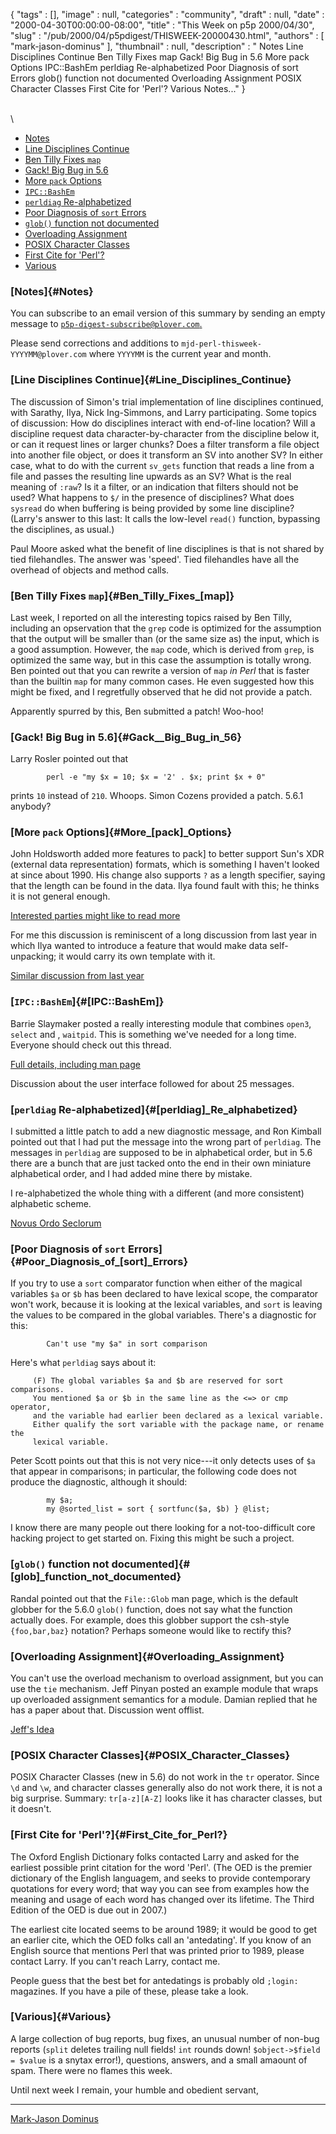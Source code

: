 {
   "tags" : [],
   "image" : null,
   "categories" : "community",
   "draft" : null,
   "date" : "2000-04-30T00:00:00-08:00",
   "title" : "This Week on p5p 2000/04/30",
   "slug" : "/pub/2000/04/p5pdigest/THISWEEK-20000430.html",
   "authors" : [
      "mark-jason-dominus"
   ],
   "thumbnail" : null,
   "description" : " Notes Line Disciplines Continue Ben Tilly Fixes map Gack! Big Bug in 5.6 More pack Options IPC::BashEm perldiag Re-alphabetized Poor Diagnosis of sort Errors glob() function not documented Overloading Assignment POSIX Character Classes First Cite for 'Perl'? Various Notes..."
}





\
\
-   [Notes](#Notes)
-   [Line Disciplines Continue](#Line_Disciplines_Continue)
-   [Ben Tilly Fixes `map`](#Ben_Tilly_Fixes_%5Bmap%5D)
-   [Gack! Big Bug in 5.6](#Gack__Big_Bug_in_56)
-   [More `pack` Options](#More_%5Bpack%5D_Options)
-   [`IPC::BashEm`](#%5BIPC::BashEm%5D)
-   [`perldiag` Re-alphabetized](#%5Bperldiag%5D_Re_alphabetized)
-   [Poor Diagnosis of `sort`
    Errors](#Poor_Diagnosis_of_%5Bsort%5D_Errors)
-   [`glob()` function not
    documented](#%5Bglob%5D_function_not_documented)
-   [Overloading Assignment](#Overloading_Assignment)
-   [POSIX Character Classes](#POSIX_Character_Classes)
-   [First Cite for 'Perl'?](#First_Cite_for_Perl?)
-   [Various](#Various)

### [Notes]{#Notes}

You can subscribe to an email version of this summary by sending an
empty message to
[`p5p-digest-subscribe@plover.com`.](mailto:p5p-digest-subscribe@plover.com)

Please send corrections and additions to
`mjd-perl-thisweek-YYYYMM@plover.com` where `YYYYMM` is the current year
and month.

### [Line Disciplines Continue]{#Line_Disciplines_Continue}

The discussion of Simon's trial implementation of line disciplines
continued, with Sarathy, Ilya, Nick Ing-Simmons, and Larry
participating. Some topics of discussion: How do disciplines interact
with end-of-line location? Will a discipline request data
character-by-character from the discipline below it, or can it request
lines or larger chunks? Does a filter transform a file object into
another file object, or does it transform an SV into another SV? In
either case, what to do with the current `sv_gets` function that reads a
line from a file and passes the resulting line upwards as an SV? What is
the real meaning of `:raw`? Is it a filter, or an indication that
filters should not be used? What happens to `$/` in the presence of
disciplines? What does `sysread` do when buffering is being provided by
some line discipline? (Larry's answer to this last: It calls the
low-level `read()` function, bypassing the disciplines, as usual.)

Paul Moore asked what the benefit of line disciplines is that is not
shared by tied filehandles. The answer was 'speed'. Tied filehandles
have all the overhead of objects and method calls.

### [Ben Tilly Fixes `map`]{#Ben_Tilly_Fixes_[map]}

Last week, I reported on all the interesting topics raised by Ben Tilly,
including an opservation that the `grep` code is optimized for the
assumption that the output will be smaller than (or the same size as)
the input, which is a good assumption. However, the `map` code, which is
derived from `grep`, is optimized the same way, but in this case the
assumption is totally wrong. Ben pointed out that you can rewrite a
version of `map` *in Perl* that is faster than the builtin `map` for
many common cases. He even suggested how this might be fixed, and I
regretfully observed that he did not provide a patch.

Apparently spurred by this, Ben submitted a patch! Woo-hoo!

### [Gack! Big Bug in 5.6]{#Gack__Big_Bug_in_56}

Larry Rosler pointed out that

            perl -e "my $x = 10; $x = '2' . $x; print $x + 0"

prints `10` instead of `210`. Whoops. Simon Cozens provided a patch.
5.6.1 anybody?

### [More `pack` Options]{#More_[pack]_Options}

John Holdsworth added more features to pack\] to better support Sun's
XDR (external data representation) formats, which is something I haven't
looked at since about 1990. His change also supports `?` as a length
specifier, saying that the length can be found in the data. Ilya found
fault with this; he thinks it is not general enough.

[Interested parties might like to read
more](http://www.xray.mpe.mpg.de/mailing-lists/perl5-porters/2000-04/msg00900.html)

For me this discussion is reminiscent of a long discussion from last
year in which Ilya wanted to introduce a feature that would make data
self-unpacking; it would carry its own template with it.

[Similar discussion from last
year](/pub/1999/10/p5pdigest/THISWEEK-19991031.html#pack_t_Template)

### [`IPC::BashEm`]{#[IPC::BashEm]}

Barrie Slaymaker posted a really interesting module that combines
`open3`, `select` and , `waitpid`. This is something we've needed for a
long time. Everyone should check out this thread.

[Full details, including man
page](http://www.xray.mpe.mpg.de/mailing-lists/perl5-porters/2000-04/msg00980.html)

Discussion about the user interface followed for about 25 messages.

### [`perldiag` Re-alphabetized]{#[perldiag]_Re_alphabetized}

I submitted a little patch to add a new diagnostic message, and Ron
Kimball pointed out that I had put the message into the wrong part of
`perldiag`. The messages in `perldiag` are supposed to be in
alphabetical order, but in 5.6 there are a bunch that are just tacked
onto the end in their own miniature alphabetical order, and I had added
mine there by mistake.

I re-alphabetized the whole thing with a different (and more consistent)
alphabetic scheme.

[Novus Ordo
Seclorum](http://www.xray.mpe.mpg.de/mailing-lists/perl5-porters/2000-04/msg00891.html)

### [Poor Diagnosis of `sort` Errors]{#Poor_Diagnosis_of_[sort]_Errors}

If you try to use a `sort` comparator function when either of the
magical variables `$a` or `$b` has been declared to have lexical scope,
the comparator won't work, because it is looking at the lexical
variables, and `sort` is leaving the values to be compared in the global
variables. There's a diagnostic for this:

            Can't use "my $a" in sort comparison

Here's what `perldiag` says about it:

         (F) The global variables $a and $b are reserved for sort comparisons.
         You mentioned $a or $b in the same line as the <=> or cmp operator,
         and the variable had earlier been declared as a lexical variable.
         Either qualify the sort variable with the package name, or rename the
         lexical variable.

Peter Scott points out that this is not very nice---it only detects uses
of `$a` that appear in comparisons; in particular, the following code
does not produce the diagnostic, although it should:

            my $a;
            my @sorted_list = sort { sortfunc($a, $b) } @list;

I know there are many people out there looking for a not-too-difficult
core hacking project to get started on. Fixing this might be such a
project.

### [`glob()` function not documented]{#[glob]_function_not_documented}

Randal pointed out that the `File::Glob` man page, which is the default
globber for the 5.6.0 `glob()` function, does not say what the function
actually does. For example, does this globber support the csh-style
`{foo,bar,baz}` notation? Perhaps someone would like to rectify this?

### [Overloading Assignment]{#Overloading_Assignment}

You can't use the overload mechanism to overload assignment, but you can
use the `tie` mechanism. Jeff Pinyan posted an example module that wraps
up overloaded assignment semantics for a module. Damian replied that he
has a paper about that. Discussion went offlist.

[Jeff's
Idea](http://www.xray.mpe.mpg.de/mailing-lists/perl5-porters/2000-04/msg00892.html)

### [POSIX Character Classes]{#POSIX_Character_Classes}

POSIX Character Classes (new in 5.6) do not work in the `tr` operator.
Since `\d` and `\w`, and character classes generally also do not work
there, it is not a big surprise. Summary: `tr[a-z][A-Z]` looks like it
has character classes, but it doesn't.

### [First Cite for 'Perl'?]{#First_Cite_for_Perl?}

The Oxford English Dictionary folks contacted Larry and asked for the
earliest possible print citation for the word 'Perl'. (The OED is the
premier dictionary of the English languagem, and seeks to provide
contemporary quotations for every word; that way you can see from
examples how the meaning and usage of each word has changed over its
lifetime. The Third Edition of the OED is due out in 2007.)

The earliest cite located seems to be around 1989; it would be good to
get an earlier cite, which the OED folks call an 'antedating'. If you
know of an English source that mentions Perl that was printed prior to
1989, please contact Larry. If you can't reach Larry, contact me.

People guess that the best bet for antedatings is probably old `;login:`
magazines. If you have a pile of these, please take a look.

### [Various]{#Various}

A large collection of bug reports, bug fixes, an unusual number of
non-bug reports (`split` deletes trailing null fields! `int` rounds
down! `$object->$field = $value` is a snytax error!), questions,
answers, and a small amaount of spam. There were no flames this week.

Until next week I remain, your humble and obedient servant,

------------------------------------------------------------------------

[Mark-Jason Dominus](mailto:mjd-perl-thisweek-200004+@plover.com)


